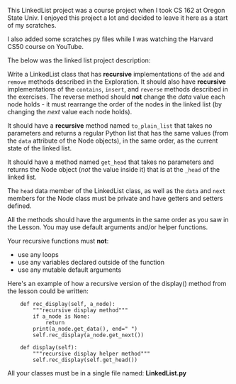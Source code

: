 This LinkedList project was a course project when I took CS 162 at Oregon State Univ. I enjoyed this project a lot and decided to leave it here as a start of my scratches.

I also added some scratches py files while I was watching the Harvard CS50 course on YouTube.











The below was the linked list project description:

Write a LinkedList class that has **recursive** implementations of the `add` and `remove` methods described in the Exploration.  It should also have **recursive** implementations of the `contains`, `insert`, and `reverse` methods described in the exercises.  The reverse method should **not** change the _data_ value each node holds - it must rearrange the order of the nodes in the linked list (by changing the _next_ value each node holds).

It should have a **recursive** method named `to_plain_list` that takes no parameters and returns a regular Python list that has the same values (from the `data` attribute of the Node objects), in the same order, as the current state of the linked list.

It should have a method named `get_head` that takes no parameters and returns the Node object (_not_ the value inside it) that is at the `_head` of the linked list.

The `head` data member of the LinkedList class, as well as the `data` and `next` members for the Node class must be private and have getters and setters defined.

All the methods should have the arguments in the same order as you saw in the Lesson. You may use default arguments and/or helper functions. 

Your recursive functions must **not**:
* use any loops
* use any variables declared outside of the function
* use any mutable default arguments

Here's an example of how a recursive version of the display() method from the lesson could be written:
```
    def rec_display(self, a_node):
        """recursive display method"""
        if a_node is None:
            return
        print(a_node.get_data(), end=" ")
        self.rec_display(a_node.get_next())

    def display(self):
        """recursive display helper method"""
        self.rec_display(self.get_head())
```

All your classes must be in a single file named: **LinkedList.py**
